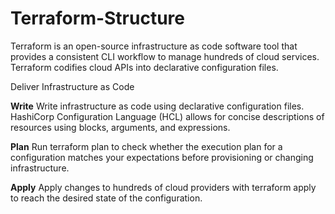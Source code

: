 # Terraform-Structure
Terraform is an open-source infrastructure as code software tool that provides a consistent CLI workflow to manage hundreds of cloud services. Terraform codifies cloud APIs into declarative configuration files.

Deliver Infrastructure as Code

<b>Write</b>
Write infrastructure as code using declarative configuration files. HashiCorp Configuration Language (HCL) allows for concise descriptions of resources using blocks, arguments, and expressions.

<b>Plan</b>
Run terraform plan to check whether the execution plan for a configuration matches your expectations before provisioning or changing infrastructure.

<b>Apply</b>
Apply changes to hundreds of cloud providers with terraform apply to reach the desired state of the configuration.
